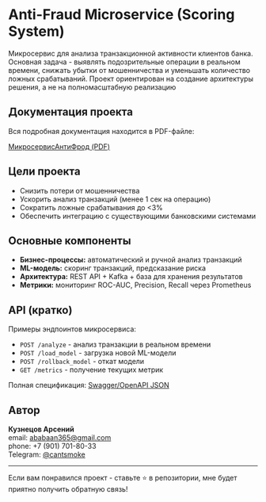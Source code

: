 # Anti-Fraud Microservice (Scoring System)

Микросервис для анализа транзакционной активности клиентов банка.  
Основная задача - выявлять подозрительные операции в реальном времени, снижать убытки от мошенничества и уменьшать количество ложных срабатываний.
Проект ориентирован на создание архитектуры решения, а не на полномасштабную реализацию


## Документация проекта
Вся подробная документация находится в PDF-файле:

[МикросервисАнтиФрод (PDF)](./МикросервисАнтиФрод.pdf)


## Цели проекта
- Снизить потери от мошенничества  
- Ускорить анализ транзакций (менее 1 сек на операцию)  
- Сократить ложные срабатывания до <3%  
- Обеспечить интеграцию с существующими банковскими системами  


## Основные компоненты
- **Бизнес-процессы:** автоматический и ручной анализ транзакций  
- **ML-модель:** скоринг транзакций, предсказание риска  
- **Архитектура:** REST API + Kafka + база для хранения результатов  
- **Метрики:** мониторинг ROC-AUC, Precision, Recall через Prometheus  


## API (кратко)
Примеры эндпоинтов микросервиса:  

- `POST /analyze` - анализ транзакции в реальном времени  
- `POST /load_model` - загрузка новой ML-модели  
- `POST /rollback_model` - откат модели  
- `GET /metrics` - получение текущих метрик  

Полная спецификация: [Swagger/OpenAPI JSON](./AntiFraud_MicroserviceAPI_Specs.json)  


## Автор
**Кузнецов Арсений**  
email: [ababaan365@gmail.com](mailto:ababaan365@gmail.com)  
phone: +7 (901) 701-80-33  
Telegram: [@cantsmoke](https://t.me/cantsmoke)  

---

Если вам понравился проект - ставьте ⭐️ в репозитории, мне будет приятно получить обратную связь!
